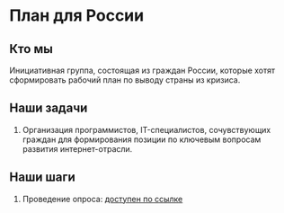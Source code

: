 # План для России

## Кто мы
Инициативная группа, состоящая из граждан России, которые хотят сформировать рабочий план по выводу страны из кризиса.

## Наши задачи

1. Организация программистов, IT-специалистов, сочувствующих граждан для формирования позиции по ключевым вопросам развития интернет-отрасли.

## Наши шаги
1. Проведение опроса: [доступен по ссылке](https://forms.office.com/Pages/ResponsePage.aspx?id=DQSIkWdsW0yxEjajBLZtrQAAAAAAAAAAAAa__QbuPAtUMVZYVDRTUjhNSThUV0RQNUpZRjlNMklZSC4u)
